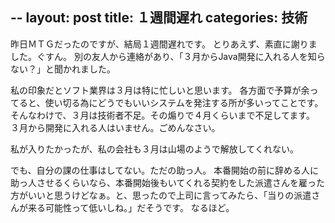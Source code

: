 --
layout: post
title: １週間遅れ
categories: 技術
--

昨日ＭＴＧだったのですが、結局１週間遅れです。
とりあえず、素直に謝りました。ぐすん。
別の友人から連絡があり、「３月からJava開発に入れる人を知らない？」と聞かれました。

私の印象だとソフト業界は３月は特に忙しいと思います。
各方面で予算が余ってると、使い切る為にどうでもいいシステムを発注する所が多いってことです。
そんなわけで、３月は技術者不足。その煽りで４月くらいまで不足してます。
３月から開発に入れる人はいません。ごめんなさい。

私が入りたかったが、私の会社も３月は山場のようで解放してくれない。

でも、自分の課の仕事はしてない。ただの助っ人。
本番開始の前に辞める人に助っ人させるくらいなら、本番開始後もいてくれる契約をした派遣さんを雇った方がいいと思うけどなぁ。と、思ったので上司に言ってみたら、「当りの派遣さんが来る可能性って低いしね。」だそうです。
なるほど。


